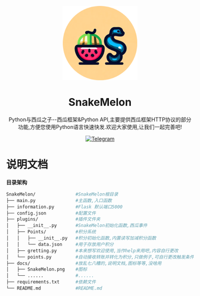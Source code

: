 <!-- markdownlint-disable MD033 MD041 -->
<p align="center">
  <a href="https://github.com/Pears0nLee/SnakeMelon"><img src="docs/SnakeMelonico.png" width="200" height="200" alt="SnakeMelon"></a>
</p>

<div align="center">

# SnakeMelon
Python与西瓜之子--西瓜框架&amp;Python API,主要提供西瓜框架HTTP协议的部分功能,方便您使用Python语言快速快发.欢迎大家使用,让我们一起完善吧!
  
  <a href="https://t.me/+T8ozejX9rnkwZDE1">
    <img src="https://img.shields.io/badge/telegram-SnakMelon-blue?style=flat-square" alt="Telegram">
  </a>
  
<div align="left">
  
# 说明文档

**目录架构**

```bash
SnakeMelon/               #SnakeMelon根目录
├── main.py               #主函数,入口函数
├── information.py        #Flask 默认端口5000
├── config.json           #配置文件
├── plugins/              #插件文件夹
│   ├── __init__.py       #SnakeMelon初始化函数,西瓜事件
│   ├── Points/           #积分系统
│   │   ├── __init__.py   #积分初始化函数,内置读写加减积分函数
│   │   └── data.json     #用于存放用户积分
│   ├── gretting.py       #本来想写欢迎使用,当作help来用吧,内容自行更改
│   └── points.py         #自动接收转账并转化为积分,只做例子,可自行更改触发条件(签到等等)
├── docs/                 #放乱七八糟的,说明文档,图标等等,没啥用
│   ├── SnakeMelon.png    #图标
│   └── ......            #......
├── requirements.txt      #依赖文件
└── README.md             #README.md   
```

